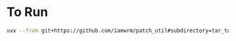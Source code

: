 # To Run

```bash
uvx --from git+https://github.com/iamwrm/patch_util#subdirectory=tar_tui_py tar_tui
```